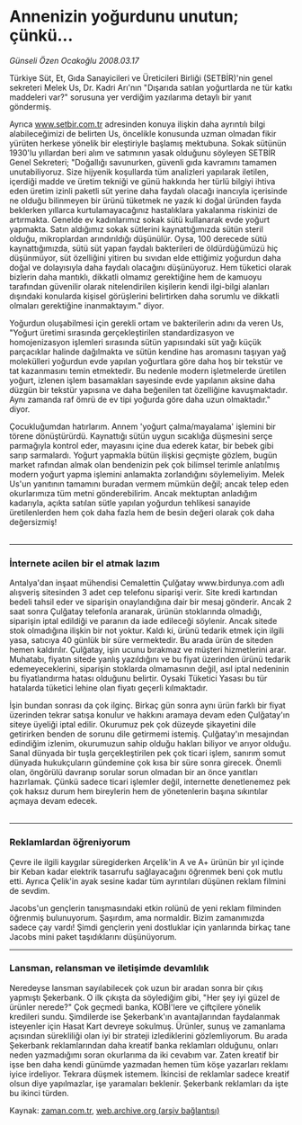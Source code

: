 # Annenizin yoğurdunu unutun; çünkü...

*Günseli Özen Ocakoğlu 2008.03.17*

<tr><td class="metin" colspan="2" style="padding-top: 20px; padding-left: 5px; padding-right: 10px;">Türkiye Süt, Et, Gıda Sanayicileri ve Üreticileri Birliği (SETBİR)'nin genel sekreteri Melek Us, Dr. Kadri Arı'nın "Dışarıda satılan yoğurtlarda ne tür katkı maddeleri var?" sorusuna yer verdiğim yazılarıma detaylı bir yanıt göndermiş.</td></tr><tr><td class="metin" colspan="2" style="padding-top: 20px; padding-left: 5px; padding-right: 10px;"><p>Ayrıca <a href="http://web.archive.org/web/20080509113832/http://www.setbir.com.tr/" target="_blank">www.setbir.com.tr</a> 
adresinden konuya ilişkin daha ayrıntılı bilgi alabileceğimizi de belirten Us, öncelikle konusunda uzman olmadan fikir yürüten herkese yönelik bir eleştiriyle başlamış mektubuna. Sokak sütünün 1930'lu yıllardan beri alım ve satımının yasak olduğunu söyleyen SETBİR Genel Sekreteri; "Doğallığı savunurken, güvenli gıda kavramını tamamen unutabiliyoruz. Size hijyenik koşullarda tüm analizleri yapılarak iletilen, içerdiği madde ve üretim tekniği ve günü hakkında her türlü bilgiyi ihtiva eden üretim izinli paketli süt yerine daha faydalı olacağı inancıyla içerisinde ne olduğu bilinmeyen bir ürünü tüketmek ne yazık ki doğal üründen fayda beklerken yıllarca kurtulamayacağınız hastalıklara yakalanma riskinizi de artırmakta. Genelde ev kadınlarımız sokak sütü kullanarak evde yoğurt yapmakta. Satın aldığımız sokak sütlerini kaynattığımızda sütün steril olduğu, mikroplardan arındırıldığı düşünülür. Oysa, 100 derecede sütü kaynattığımızda, sütü süt yapan faydalı bakterileri de öldürdüğümüzü hiç düşünmüyor, süt özelliğini yitiren bu sıvıdan elde ettiğimiz yoğurdun daha doğal ve dolayısıyla daha faydalı olacağını düşünüyoruz. Hem tüketici olarak bizlerin daha mantıklı, dikkatli olmamız gerektiğine hem de kamuoyu tarafından güvenilir olarak nitelendirilen kişilerin kendi ilgi-bilgi alanları dışındaki konularda kişisel görüşlerini belirtirken daha sorumlu ve dikkatli olmaları gerektiğine inanmaktayım." diyor.
<p> Yoğurdun oluşabilmesi için gerekli ortam ve bakterilerin adını da veren Us, "Yoğurt üretimi sırasında gerçekleştirilen standardizasyon ve homojenizasyon işlemleri sırasında sütün yapısındaki süt yağı küçük parçacıklar halinde dağılmakta ve sütün kendine has aromasını taşıyan yağ molekülleri yoğurdun evde yapılan yoğurtlara göre daha hoş bir tekstür ve tat kazanmasını temin etmektedir. Bu nedenle modern işletmelerde üretilen yoğurt, izlenen işlem basamakları sayesinde evde yapılanın aksine daha düzgün bir tekstür yapısına ve daha beğenilen tat özelliğine kavuşmaktadır. Aynı zamanda raf ömrü de ev tipi yoğurda göre daha uzun olmaktadır." diyor. 
<p> Çocukluğumdan hatırlarım. Annem 'yoğurt çalma/mayalama' işlemini bir törene dönüştürürdü. Kaynattığı sütün uygun sıcaklığa düşmesini serçe parmağıyla kontrol eder, mayasını içine dua ederek katar, bir bebek gibi sarıp sarmalardı. Yoğurt yapmakla bütün ilişkisi geçmişte gözlem, bugün market rafından almak olan bendenizin pek çok bilimsel terimle anlatılmış modern yoğurt yapma işlemini anlamakta zorlandığını söylemeliyim. Melek Us'un yanıtının tamamını buradan vermem mümkün değil; ancak telep eden okurlarımıza tüm metni gönderebilirim. Ancak mektuptan anladığım kadarıyla, açıkta satılan sütle yapılan yoğurdun tehlikesi sanayide üretilenlerden hem çok daha fazla hem de besin değeri olarak çok daha değersizmiş!
<br/>
 <hr/>
<h3>İnternete acilen bir el atmak lazım
</h3>
<p>Antalya'dan inşaat mühendisi Cemalettin Çulğatay www.birdunya.com adlı alışveriş sitesinden 3 adet cep telefonu siparişi verir. Site kredi kartından bedeli tahsil eder ve siparişin onaylandığına dair bir mesaj gönderir. Ancak 2 saat sonra Çulğatay telefonla aranarak, ürünün stoklarında olmadığı, siparişin iptal edildiği ve paranın da iade edileceği söylenir. Ancak sitede stok olmadığına ilişkin bir not yoktur. Kaldı ki, ürünü tedarik etmek için ilgili yasa, satıcıya 40 günlük bir süre vermektedir. Bu arada ürün de siteden hemen kaldırılır. Çulğatay, işin ucunu bırakmaz ve müşteri hizmetlerini arar. Muhatabı, fiyatın sitede yanlış yazıldığını ve bu fiyat üzerinden ürünü tedarik edemeyeceklerini, siparişin stoklarda olmamasının değil, asıl iptal nedeninin bu fiyatlandırma hatası olduğunu belirtir. Oysaki Tüketici Yasası bu tür hatalarda tüketici lehine olan fiyatı geçerli kılmaktadır. 
<p> İşin bundan sonrası da çok ilginç. Birkaç gün sonra aynı ürün farklı bir fiyat üzerinden tekrar satışa konulur ve hakkını aramaya devam eden Çulğatay'ın siteye üyeliği iptal edilir. Okurumuz pek çok düzeyde şikayetini dile getirirken benden de sorunu dile getirmemi istemiş. Çulğatay'ın mesajından edindiğim izlenim, okurumuzun sahip olduğu hakları biliyor ve arıyor olduğu. Sanal dünyada bir tuşla gerçekleştirilen pek çok ticari işlem, sanırım somut dünyada hukukçuların gündemine çok kısa bir süre sonra girecek. Önemli olan, öngörülü davranıp sorular sorun olmadan bir an önce yanıtları hazırlamak. Çünkü sadece ticari işlemler değil, internette denetlenemez pek çok haksız durum hem bireylerin hem de yönetenlerin başına sıkıntılar açmaya devam edecek.
<br/>
 <hr/>
<h3>Reklamlardan öğreniyorum 
</h3>
<p> Çevre ile ilgili kaygılar süregiderken Arçelik'in A ve A+ ürünün bir yıl içinde bir Keban kadar elektrik tasarrufu sağlayacağını öğrenmek beni çok mutlu etti. Ayrıca Çelik'in ayak sesine kadar tüm ayrıntıları düşünen reklam filmini de sevdim. 
<p> Jacobs'un gençlerin tanışmasındaki etkin rolünü de yeni reklam filminden öğrenmiş bulunuyorum. Şaşırdım, ama normaldir. Bizim zamanımızda sadece çay vardı! Şimdi gençlerin yeni dostluklar için yanlarında birkaç tane Jacobs mini paket taşıdıklarını düşünüyorum. 
<p>
<hr/>
<h3>Lansman, relansman ve iletişimde devamlılık
</h3>
<p>Neredeyse lansman sayılabilecek çok uzun bir aradan sonra bir çıkış yapmıştı Şekerbank. O ilk çıkışta da söylediğim gibi, "Her şey iyi güzel de ürünler nerede?" Çok geçmedi banka, KOBİ'lere ve çiftçilere yönelik kredileri sundu. Şimdilerde ise Şekerbank'ın avantajlarından faydalanmak isteyenler için Hasat Kart devreye sokulmuş. Ürünler, sunuş ve zamanlama açısından sürekliliği olan iyi bir strateji izlediklerini gözlemliyorum. Bu arada Şekerbank reklamlarından daha kreatif banka reklamları olduğunu, onları neden yazmadığımı soran okurlarıma da iki cevabım var. Zaten kreatif bir işse ben daha kendi günümde yazmadan hemen tüm köşe yazarları reklamı iyice irdeliyor. Tekrara düşmek istemem. İkincisi de reklamlar sadece kreatif olsun diye yapılmazlar, işe yaramaları beklenir. Şekerbank reklamları da işte bu ikinci türden. <br/></p></p></p></p></p></p></p></p></p></td></tr>

Kaynak: [zaman.com.tr](http://zaman.com.tr/yazar.do?yazino=665537), [web.archive.org (arşiv bağlantısı)](http://web.archive.org/web/20080509113832/http://www.zaman.com.tr:80/yazar.do?yazino=665537)
